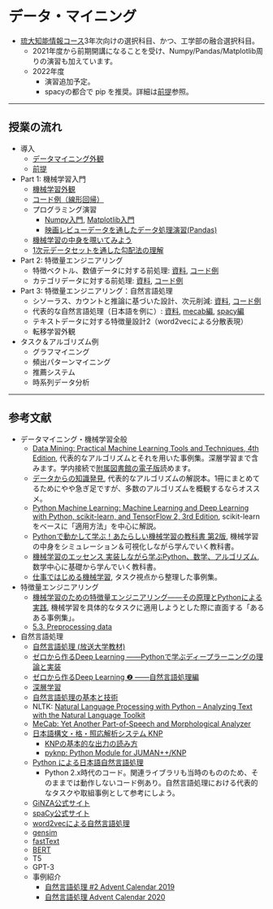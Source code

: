 # データ・マイニング
- [琉大知能情報コース](https://ie.u-ryukyu.ac.jp/~tnal/2021/dm/)3年次向けの選択科目、かつ、工学部の融合選択科目。
  - 2021年度から前期開講になることを受け、Numpy/Pandas/Matplotlib周りの演習も加えています。
  - 2022年度
    - 演習追加予定。
    - spacyの都合で pip を推奨。詳細は[前提](./1-intro/env.md)参照。

---
## 授業の流れ
- 導入
  - [データマイニング外観](./1-intro/intro.md)
  - [前提](./1-intro/env.md)
- Part 1: 機械学習入門
  - [機械学習外観](./2-ml-intro/ml-intro.md)
  - [コード例（線形回帰）](./2-ml-intro/regression_diabetes.ipynb)
  - プログラミング演習
    - [Numpy入門](./2-ml-intro/intro_numpy.ipynb), [Matplotlib入門](./2-ml-intro/intro_matplotlib.ipynb)
    - [映画レビューデータを通したデータ処理演習(Pandas)](./2-ml-intro/data_wrangling.ipynb)
  - [機械学習の中身を覗いてみよう](./2-ml-intro/ml-intro2.md)
  - [1次元データセットを通した勾配法の理解](./2-ml-intro/gradient_descent.ipynb)
- Part 2: 特徴量エンジニアリング
  - 特徴ベクトル、数値データに対する前処理: [資料](./3-feature-engineering/preprocess-number.md), [コード例](./3-feature-engineering/preprocess_numerical.ipynb)
  - カテゴリデータに対する前処理: [資料](./3-feature-engineering/preprocess-category.md), [コード例](./3-feature-engineering/preprocess_categorical.ipynb)
- Part 3: 特徴量エンジニアリング：自然言語処理
  - シソーラス、カウントと推論に基づいた設計、次元削減: [資料](./4-nlp/nlp1.md), [コード例](./4-nlp/nlp1_code.ipynb)
  - 代表的な自然言語処理（日本語を例に）: [資料](./4-nlp/typical_methods.md), [mecab編](./4-nlp/typical_methods_mecab.ipynb), [spacy編](./4-nlp/typical_methods_spacy.ipynb)
  - テキストデータに対する特徴量設計2（word2vecによる分散表現）
  - 転移学習外観
- タスク＆アルゴリズム例
  - グラフマイニング
  - 頻出パターンマイニング
  - 推薦システム
  - 時系列データ分析

---
## 参考文献
- データマイニング・機械学習全般
  - [Data Mining: Practical Machine Learning Tools and Techniques, 4th Edition](http://www.cs.waikato.ac.nz/ml/weka/book.html), 代表的なアルゴリズムとそれを用いた事例集。深層学習まで含みます。学内接続で[附属図書館の電子版](http://opac.lib.u-ryukyu.ac.jp/opc/xc/openurl/search?rft.isbn=9780128042915)読めます。
  - [データからの知識発見](https://www.amazon.co.jp/dp/459531373X/), 代表的なアルゴリズムの解説本。1冊にまとめてるためにやや急ぎ足ですが、多数のアルゴリズムを概観するならオススメ。
  - [Python Machine Learning: Machine Learning and Deep Learning with Python, scikit-learn, and TensorFlow 2, 3rd Edition](https://www.amazon.co.jp/dp/1789955750), scikit-learnをベースに「適用方法」を中心に解説。
  - [Pythonで動かして学ぶ！あたらしい機械学習の教科書 第2版](https://www.shoeisha.co.jp/book/detail/9784798159911), 機械学習の中身をシミュレーション＆可視化しながら学んでいく教科書。
  - [機械学習のエッセンス 実装しながら学ぶPython、数学、アルゴリズム](https://www.sbcr.jp/product/4797393965/), 数学中心に基礎から学んでいく教科書。
  - [仕事ではじめる機械学習](https://www.oreilly.co.jp/books/9784873118215/), タスク視点から整理した事例集。
- 特徴量エンジニアリング
  - [機械学習のための特徴量エンジニアリング――その原理とPythonによる実践](https://www.oreilly.co.jp/books/9784873118680/), 機械学習を具体的なタスクに適用しようとした際に直面する「あるある事例集」。
  - [5.3. Preprocessing data](https://scikit-learn.org/stable/modules/preprocessing.html)
- 自然言語処理
  - [自然言語処理 (放送大学教材)](https://www.amazon.co.jp/dp/4595319584/)
  - [ゼロから作るDeep Learning ――Pythonで学ぶディープラーニングの理論と実装](https://www.oreilly.co.jp/books/9784873117584/)
  - [ゼロから作るDeep Learning ❷ ――自然言語処理編](https://www.oreilly.co.jp/books/9784873118369/)
  - [深層学習](https://www.kspub.co.jp/book/detail/1529021.html)
  - [自然言語処理の基本と技術](https://www.shoeisha.co.jp/book/detail/9784798128528)
  - NLTK: [Natural Language Processing with Python – Analyzing Text with the Natural Language Toolkit](https://www.nltk.org/book/)
  - [MeCab: Yet Another Part-of-Speech and Morphological Analyzer](https://taku910.github.io/mecab/)
  - [日本語構文・格・照応解析システム KNP](http://nlp.ist.i.kyoto-u.ac.jp/index.php?KNP)
    - [KNPの基本的な出力の読み方](http://cr.fvcrc.i.nagoya-u.ac.jp/~sasano/knp/format.html)
    - [pyknp: Python Module for JUMAN++/KNP](https://pyknp.readthedocs.io/en/latest/)
  - [Python による日本語自然言語処理](http://www.nltk.org/book-jp/ch12.html)
    - Python 2.x時代のコード。関連ライブラリも当時のもののため、そのままでは動作しないコード例あり。自然言語処理における代表的なタスクや取組事例として参考にしよう。
  - [GiNZA公式サイト](https://megagonlabs.github.io/ginza/)
  - [spaCy公式サイト](https://spacy.io)
  - [word2vecによる自然言語処理](https://www.oreilly.co.jp/books/9784873116839/)
  - [gensim](https://radimrehurek.com/gensim/)
  - [fastText](https://fasttext.cc)
  - [BERT](https://ai.googleblog.com/2018/11/open-sourcing-bert-state-of-art-pre.html)
  - T5
  - GPT-3
  - 事例紹介
    - [自然言語処理 #2 Advent Calendar 2019](https://qiita.com/advent-calendar/2019/nlp2)
    - [自然言語処理 Advent Calendar 2020](https://qiita.com/advent-calendar/2020/nlp)
